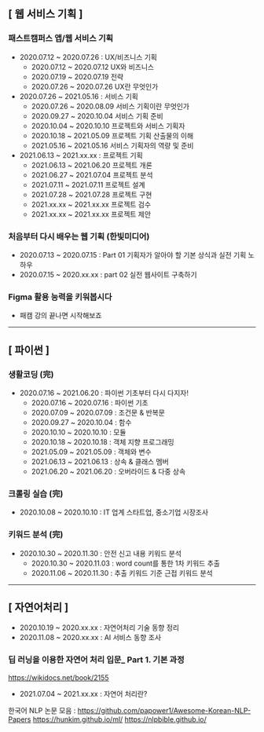 ## [ 웹 서비스 기획 ]   

### 패스트캠퍼스 앱/웹 서비스 기획
- 2020.07.12 ~ 2020.07.26 : UX/비즈니스 기획   
	- 2020.07.12 ~ 2020.07.12 UX와 비즈니스   
	- 2020.07.19 ~ 2020.07.19 전략   
	- 2020.07.26 ~ 2020.07.26 UX란 무엇인가   
- 2020.07.26 ~ 2021.05.16 : 서비스 기획
	- 2020.07.26 ~ 2020.08.09 서비스 기획이란 무엇인가   
	- 2020.09.27 ~ 2020.10.04 서비스 기획 준비   
	- 2020.10.04 ~ 2020.10.10 프로젝트와 서비스 기획자   
	- 2020.10.18 ~ 2021.05.09 프로젝트 기획 산출물의 이해   
	- 2021.05.16 ~ 2021.05.16 서비스 기획자의 역량 및 준비   
- 2021.06.13 ~ 2021.xx.xx : 프로젝트 기획   
	- 2021.06.13 ~ 2021.06.20 프로젝트 개론   
	- 2021.06.27 ~ 2021.07.04 프로젝트 분석   
	- 2021.07.11 ~ 2021.07.11 프로젝트 설계   
	- 2021.07.28 ~ 2021.07.28 프로젝트 구현   
	- 2021.xx.xx ~ 2021.xx.xx 프로젝트 검수   
	- 2021.xx.xx ~ 2021.xx.xx 프로젝트 제안   

### 처음부터 다시 배우는 웹 기획 (한빛미디어)
- 2020.07.13 ~ 2020.07.15 : Part 01 기획자가 알아야 할 기본 상식과 실전 기획 노하우   
- 2020.07.15 ~ 2020.xx.xx : part 02 실전 웹사이트 구축하기   

### Figma 활용 능력을 키워봅시다   
- 패캠 강의 끝나면 시작해보죠   

---

## [ 파이썬 ]

### 생활코딩 (完)
- 2020.07.16 ~ 2021.06.20 : 파이썬 기초부터 다시 다지자!   
	- 2020.07.16 ~ 2020.07.16 : 파이썬 기초
	- 2020.07.09 ~ 2020.07.09 : 조건문 & 반복문
	- 2020.09.27 ~ 2020.10.04 : 함수
	- 2020.10.10 ~ 2020.10.10 : 모듈   
	- 2020.10.18 ~ 2020.10.18 : 객체 지향 프로그래밍   
	- 2021.05.09 ~ 2021.05.09 : 객체와 변수   
	- 2021.06.13 ~ 2021.06.13 : 상속 & 클래스 멤버   
	- 2021.06.20 ~ 2021.06.20 : 오버라이드 & 다중 상속   

### 크롤링 실습 (完)
- 2020.10.08 ~ 2020.10.10 : IT 업계 스타트업, 중소기업 시장조사   

### 키워드 분석 (完)
- 2020.10.30 ~ 2020.11.30 : 안전 신고 내용 키워드 분석   
	- 2020.10.30 ~ 2020.11.03 : word count를 통한 1차 키워드 추출   
	- 2020.11.06 ~ 2020.11.30 : 추출 키워드 기준 근접 키워드 분석   

---

## [ 자연어처리 ]   
- 2020.10.19 ~ 2020.xx.xx : 자연어처리 기술 동향 정리   
- 2020.11.08 ~ 2020.xx.xx : AI 서비스 동향 조사   

### 딥 러닝을 이용한 자연어 처리 입문_ Part 1. 기본 과정
https://wikidocs.net/book/2155   
- 2021.07.04 ~ 2021.xx.xx : 자연어 처리란?   

한국어 NLP 논문 모음 : https://github.com/papower1/Awesome-Korean-NLP-Papers
https://hunkim.github.io/ml/
https://nlpbible.github.io/



